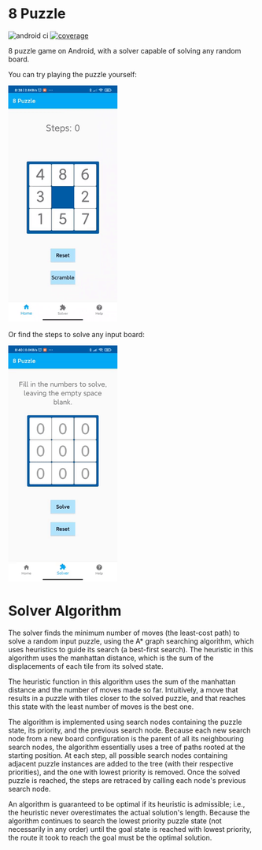 # 8 Puzzle

![android ci](https://github.com/liucalvin/8-Puzzle/actions/workflows/android-ci.yml/badge.svg) [![coverage](https://codecov.io/gh/liucalvin/8-Puzzle/branch/main/graph/badge.svg?token=P07CKN957S)](https://codecov.io/gh/liucalvin/8-Puzzle)

8 puzzle game on Android, with a solver capable of solving any random board. 

You can try playing the puzzle yourself: 

![game play](Files/screenrecording1.gif)


Or find the steps to solve any input board:

![puzzle solver](Files/screenrecording2.gif)


# Solver Algorithm
The solver finds the minimum number of moves (the least-cost path) to solve a random input puzzle, using the A* graph searching algorithm, which uses heuristics to guide its search (a best-first search). The heuristic in this algorithm uses the manhattan distance, which is the sum of the displacements of each tile from its solved state. 

The heuristic function in this algorithm uses the sum of the manhattan distance and the number of moves made so far. Intuitively, a move that results in a puzzle with tiles closer to the solved puzzle, and that reaches this state with the least number of moves is the best one. 

The algorithm is implemented using search nodes containing the puzzle state, its priority, and the previous search node. Because each new search node from a new board configuration is the parent of all its neighbouring search nodes, the algorithm essentially uses a tree of paths rooted at the starting position. At each step, all possible search nodes containing adjacent puzzle instances are added to the tree (with their respective priorities), and the one with lowest priority is removed. Once the solved puzzle is reached, the steps are retraced by calling each node's previous search node. 

An algorithm is guaranteed to be optimal if its heuristic is admissible; i.e., the heuristic never overestimates the actual solution's length. Because the algorithm continues to search the lowest priority puzzle state (not necessarily in any order) until the goal state is reached with lowest priority, the route it took to reach the goal must be the optimal solution. 
